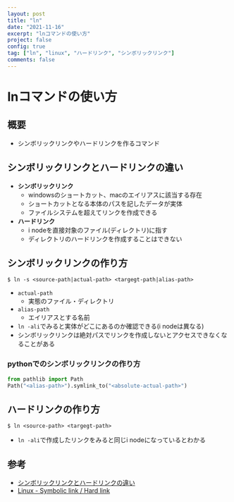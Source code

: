 ```yaml
---
layout: post
title: "ln"
date: "2021-11-16"
excerpt: "lnコマンドの使い方"
project: false
config: true
tag: ["ln", "linux", "ハードリンク", "シンボリックリンク"]
comments: false
---
```


# lnコマンドの使い方

## 概要
 - シンボリックリンクやハードリンクを作るコマンド

## シンボリックリンクとハードリンクの違い
 - **シンボリックリンク**
   - windowsのショートカット、macのエイリアスに該当する存在
   - ショートカットとなる本体のパスを記したデータが実体
   - ファイルシステムを超えてリンクを作成できる
 - **ハードリンク** 
   - i nodeを直接対象のファイル(ディレクトリ)に指す
   - ディレクトリのハードリンクを作成することはできない

## シンボリックリンクの作り方

```console
$ ln -s <source-path|actual-path> <targegt-path|alias-path>
```
 - `actual-path`
   - 実態のファイル・ディレクトリ
 - `alias-path`
   - エイリアスとする名前
 - `ln -ali`でみると実体がどこにあるのか確認できる(i nodeは異なる)
 - シンボリックリンクは絶対パスでリンクを作成しないとアクセスできなくなることがある

### pythonでのシンボリックリンクの作り方

```python
from pathlib import Path
Path("<alias-path>").symlink_to("<absolute-actual-path>")
```

## ハードリンクの作り方

```console
$ ln <source-path> <targegt-path>
```
 - `ln -ali`で作成したリンクをみると同じi nodeになっているとわかる

## 参考
 - [シンボリックリンクとハードリンクの違い](https://qiita.com/katsuo5/items/fc57eaa9330d318ee342)
 - [Linux - Symbolic link / Hard link](https://www.infraeye.com/study/linuxz28.html)
